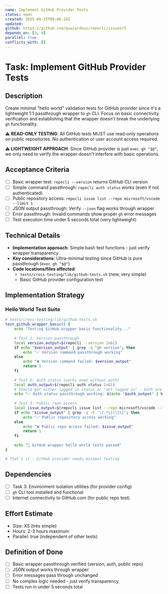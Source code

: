 ```yaml
---
name: Implement GitHub Provider Tests
status: open
created: 2025-08-25T09:00:28Z
updated: 
github: https://github.com/quazardous/repocli/issues/5
depends_on: [3, 4]
parallel: true
conflicts_with: []
---
```


# Task: Implement GitHub Provider Tests

## Description
Create minimal "hello world" validation tests for GitHub provider since it's a lightweight 1:1 passthrough wrapper to `gh` CLI. Focus on basic connectivity verification and establishing that the wrapper doesn't break the underlying `gh` functionality.

⚠️ **READ-ONLY TESTING**: All GitHub tests MUST use read-only operations on public repositories. No authentication or user account access required.

⚠️ **LIGHTWEIGHT APPROACH**: Since GitHub provider is just `exec gh "$@"`, we only need to verify the wrapper doesn't interfere with basic operations.

## Acceptance Criteria
- [ ] Basic wrapper test: `repocli --version` returns GitHub CLI version
- [ ] Simple command passthrough: `repocli auth status` works (even if not authenticated)
- [ ] Public repository access: `repocli issue list --repo microsoft/vscode --limit 1`
- [ ] JSON output passthrough: Verify `--json` flag works through wrapper  
- [ ] Error passthrough: Invalid commands show proper `gh` error messages
- [ ] Test execution time under 5 seconds total (very lightweight)

## Technical Details
- **Implementation approach**: Simple bash test functions - just verify wrapper transparency
- **Key considerations**: Ultra-minimal testing since GitHub is pure passthrough (`exec gh "$@"`)
- **Code locations/files affected**:
  - `tests/cross-testing/lib/github-tests.sh` (new, very simple)
  - Basic GitHub provider configuration test

## Implementation Strategy

### Hello World Test Suite
```bash
# tests/cross-testing/lib/github-tests.sh
test_github_wrapper_basic() {
    echo "Testing GitHub wrapper basic functionality..."
    
    # Test 1: Version passthrough
    local version_output=$(repocli --version 2>&1)
    if echo "$version_output" | grep -q "gh version"; then
        echo "✅ Version command passthrough working"
    else
        echo "❌ Version command failed: $version_output"
        return 1
    fi
    
    # Test 2: Auth status (works even without auth)
    local auth_output=$(repocli auth status 2>&1)
    # Should get either logged in status or "not logged in" - both are valid
    echo "✅ Auth status passthrough working: $(echo "$auth_output" | head -1)"
    
    # Test 3: Public repo access
    local issue_output=$(repocli issue list --repo microsoft/vscode --limit 1 --json number 2>&1)
    if echo "$issue_output" | grep -q -E '\[.*\]|\[\]'; then
        echo "✅ Public repository access working"
    else
        echo "❌ Public repo access failed: $issue_output"
        return 1
    fi
    
    echo "🎉 GitHub wrapper hello world tests passed"
}

# That's it - GitHub provider needs minimal testing
```

## Dependencies
- [ ] Task 3: Environment isolation utilities (for provider config)
- [ ] `gh` CLI tool installed and functional
- [ ] Internet connectivity to GitHub.com (for public repo test)

## Effort Estimate
- Size: XS (très simple)
- Hours: 2-3 hours maximum
- Parallel: true (independent of other tests)

## Definition of Done
- [ ] Basic wrapper passthrough verified (version, auth, public repo)
- [ ] JSON output works through wrapper
- [ ] Error messages pass through unchanged
- [ ] No complex logic needed - just verify transparency
- [ ] Tests run in under 5 seconds total

